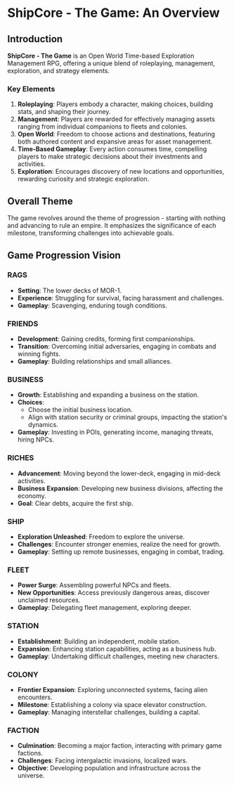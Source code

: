 # ShipCore - The Game: An Overview

## Introduction
**ShipCore - The Game** is an Open World Time-based Exploration Management RPG, offering a unique blend of roleplaying, management, exploration, and strategy elements.

### Key Elements
1. **Roleplaying**: Players embody a character, making choices, building stats, and shaping their journey.
2. **Management**: Players are rewarded for effectively managing assets ranging from individual companions to fleets and colonies.
3. **Open World**: Freedom to choose actions and destinations, featuring both authored content and expansive areas for asset management.
4. **Time-Based Gameplay**: Every action consumes time, compelling players to make strategic decisions about their investments and activities.
5. **Exploration**: Encourages discovery of new locations and opportunities, rewarding curiosity and strategic exploration.

## Overall Theme
The game revolves around the theme of progression - starting with nothing and advancing to rule an empire. It emphasizes the significance of each milestone, transforming challenges into achievable goals.

## Game Progression Vision

### RAGS
- **Setting**: The lower decks of MOR-1.
- **Experience**: Struggling for survival, facing harassment and challenges.
- **Gameplay**: Scavenging, enduring tough conditions.

### FRIENDS
- **Development**: Gaining credits, forming first companionships.
- **Transition**: Overcoming initial adversaries, engaging in combats and winning fights.
- **Gameplay**: Building relationships and small alliances.

### BUSINESS
- **Growth**: Establishing and expanding a business on the station.
- **Choices**: 
  - Choose the initial business location.
  - Align with station security or criminal groups, impacting the station's dynamics.
- **Gameplay**: Investing in POIs, generating income, managing threats, hiring NPCs.

### RICHES
- **Advancement**: Moving beyond the lower-deck, engaging in mid-deck activities.
- **Business Expansion**: Developing new business divisions, affecting the economy.
- **Goal**: Clear debts, acquire the first ship.

### SHIP
- **Exploration Unleashed**: Freedom to explore the universe.
- **Challenges**: Encounter stronger enemies, realize the need for growth.
- **Gameplay**: Setting up remote businesses, engaging in combat, trading.

### FLEET
- **Power Surge**: Assembling powerful NPCs and fleets.
- **New Opportunities**: Access previously dangerous areas, discover unclaimed resources.
- **Gameplay**: Delegating fleet management, exploring deeper.

### STATION
- **Establishment**: Building an independent, mobile station.
- **Expansion**: Enhancing station capabilities, acting as a business hub.
- **Gameplay**: Undertaking difficult challenges, meeting new characters.

### COLONY
- **Frontier Expansion**: Exploring unconnected systems, facing alien encounters.
- **Milestone**: Establishing a colony via space elevator construction.
- **Gameplay**: Managing interstellar challenges, building a capital.

### FACTION
- **Culmination**: Becoming a major faction, interacting with primary game factions.
- **Challenges**: Facing intergalactic invasions, localized wars.
- **Objective**: Developing population and infrastructure across the universe.

